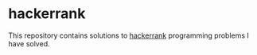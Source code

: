 # hackerrank

This repository contains solutions to [hackerrank](http://hackerrank.com) programming problems I have solved.
